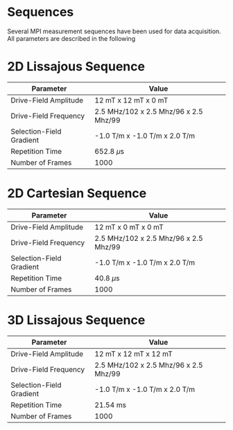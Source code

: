 # Sequences

Several MPI measurement sequences have been used for data
acquisition. All parameters are described in the following



# 2D Lissajous Sequence

| Parameter                  |     Value                                |
| ---------------------------| ---------------------------------------- |
| Drive-Field Amplitude      |   12 mT x 12 mT x 0 mT                   |
| Drive-Field Frequency      |   2.5 MHz/102 x 2.5 Mhz/96 x 2.5 Mhz/99  |
| Selection-Field Gradient   |   -1.0 T/m x -1.0 T/m x 2.0 T/m          |
| Repetition Time            |    652.8 $\mu$s                          |
| Number of Frames           |    1000                                  |

# 2D Cartesian Sequence

| Parameter                  |     Value                                |
| ---------------------------| ---------------------------------------- |
| Drive-Field Amplitude      |   12 mT x 0 mT x 0 mT                    |
| Drive-Field Frequency      |   2.5 MHz/102 x 2.5 Mhz/96 x 2.5 Mhz/99  |
| Selection-Field Gradient   |   -1.0 T/m x -1.0 T/m x 2.0 T/m          |
| Repetition Time            |    40.8 $\mu$s                           |
| Number of Frames           |    1000                                  |

# 3D Lissajous Sequence
| Parameter                  |     Value                                |
| ---------------------------| ---------------------------------------- |
| Drive-Field Amplitude      |   12 mT x 12 mT x 12 mT                  |
| Drive-Field Frequency      |   2.5 MHz/102 x 2.5 Mhz/96 x 2.5 Mhz/99  |
| Selection-Field Gradient   |   -1.0 T/m x -1.0 T/m x 2.0 T/m          |
| Repetition Time            |    21.54 ms                              |
| Number of Frames           |    1000                                  |


